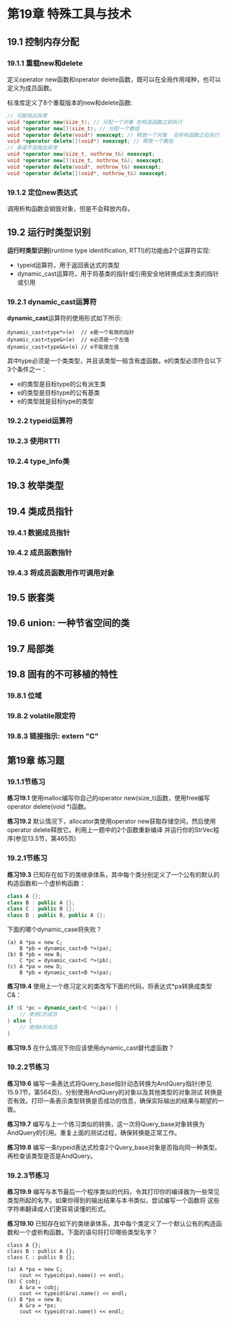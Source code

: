 # 第19章 特殊工具与技术
## 19.1 控制内存分配
### 19.1.1 重载new和delete
定义operator new函数和operator delete函数，既可以在全局作用域种，也可以定义为成员函数。


标准库定义了8个重载版本的new和delete函数:
```c++
// 可能抛出异常
void *operator new(size_t); // 分配一个对象 在构造函数之前执行
void *operator new[](size_t); // 分配一个数组
void *operator delete(void*) noexcept; // 释放一个对象  在析构函数之后执行
void *operator delete[](void*) noexcept; // 释放一个数组
// 承诺不会抛出异常
void *operator new(size_t, nothrow_t&) noexcept;
void *operator new[](size_t, nothrow_t&); noexcept;
void *operator delete(void*, nothrow_t&) noexcept;
void *operator delete[](void*, nothrow_t&) noexcept;
```
### 19.1.2 定位new表达式
调用析构函数会销毁对象，但是不会释放内存。

## 19.2 运行时类型识别
**运行时类型识别**(runtime type identification, RTTI)的功能由2个运算符实现:
- typeid运算符，用于返回表达式的类型
- dynamic_cast运算符，用于将基类的指针或引用安全地转换成派生类的指针或引用

### 19.2.1 dynamic_cast运算符
**dynamic_cast**运算符的使用形式如下所示:
```text
dynamic_cast<type*>(e)  // e是一个有效的指针
dynamic_cast<type&>(e)  // e必须是一个左值
dynamic_cast<type&&>(e) // e不能是左值
```
其中type必须是一个类类型，并且该类型一般含有虚函数。e的类型必须符合以下3个条件之一：
- e的类型是目标type的公有派生类
- e的类型是目标type的公有基类
- e的类型就是目标type的类型




### 19.2.2 typeid运算符
### 19.2.3 使用RTTI
### 19.2.4 type_info类

## 19.3 枚举类型

## 19.4 类成员指针
### 19.4.1 数据成员指针
### 19.4.2 成员函数指针
### 19.4.3 将成员函数用作可调用对象

## 19.5 嵌套类
## 19.6 union: 一种节省空间的类
## 19.7 局部类
## 19.8 固有的不可移植的特性
### 19.8.1 位域
### 19.8.2 volatile限定符
### 19.8.3 链接指示: extern "C"


## 第19章 练习题
### 19.1.1节练习
<b>练习19.1</b> 使用malloc编写你自己的operator new(size_t)函数，使用free编写operator delete(void *)函数。

<b>练习19.2</b> 默认情况下，allocator类使用operator new获取存储空间，然后使用operator delete释放它。利用上一题中的2个函数重新编译
并运行你的StrVec程序(参见13.5节，第465页)


### 19.2.1节练习
<b>练习19.3</b> 已知存在如下的类继承体系，其中每个类分别定义了一个公有的默认的构造函数和一个虚析构函数：
```c++
class A {};
class B : public A {};
class C : public B {};
class D : public B, public A {};
```
下面的哪个dynamic_case将失败？
```text
(a) A *pa = new C;
    B *pb = dynamic_cast<B *>(pa);
(b) B *pb = new B;
    C *pc = dynamic_cast<C *>(pb);
(c) A *pa = new D;
    B *pb = dynamic_cast<B *>(pa);
```
<b>练习19.4</b> 使用上一个练习定义的类改写下面的代码，将表达式*pa转换成类型C&：
```c++
if (C *pc = dynamic_cast<C *>(pa)) {
    // 使用C的成员
} else {
    // 使用A的成员
}
```
<b>练习19.5</b> 在什么情况下你应该使用dynamic_cast替代虚函数？


### 19.2.2节练习
<b>练习19.6</b> 编写一条表达式将Query_base指针动态转换为AndQuery指针(参见15.9.1节，第564页)，分别使用AndQuery的对象以及其他类型的对象测试
转换是否有效。打印一条表示类型转换是否成功的信息，确保实际输出的结果与期望的一致。

<b>练习19.7</b> 编写与上一个练习类似的转换，这一次将Query_base对象转换为AndQuery的引用。重复上面的测试过程，确保转换能正常工作。

<b>练习19.8</b> 编写一条typeid表达式检查2个Query_base对象是否指向同一种类型。再检查该类型是否是AndQuery。


### 19.2.3节练习
<b>练习19.9</b> 编写与本节最后一个程序类似的代码，令其打印你的编译器为一些常见类型所起的名字。如果你得到的输出结果与本书类似，尝试编写一个函数将
这些字符串翻译成人们更容易读懂的形式。

<b>练习19.10</b> 已知存在如下的类继承体系，其中每个类定义了一个默认公有的构造函数和一个虚析构函数。下面的语句将打印哪些类型名字？
```text
class A {};
class B : public A {};
class C : public B {};

(a) A *pa = new C;
    cout << typeid(pa).name() << endl;
(b) C cobj;
    A &ra = cobj;
    cout << typeid(&ra).name() << endl;
(c) B *px = new B;
    A &ra = *px;
    cout << typeid(ra).name() << endl;
```








